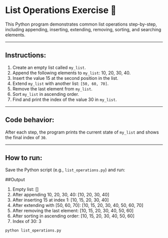 # List Operations Exercise 📝

This Python program demonstrates common list operations step-by-step, including appending, inserting, extending, removing, sorting, and searching elements.

---

## Instructions:

1. Create an empty list called `my_list`.  
2. Append the following elements to `my_list`: 10, 20, 30, 40.  
3. Insert the value 15 at the second position in the list.  
4. Extend `my_list` with another list: `[50, 60, 70]`.  
5. Remove the last element from `my_list`.  
6. Sort `my_list` in ascending order.  
7. Find and print the index of the value 30 in `my_list`.  

---

## Code behavior:

After each step, the program prints the current state of `my_list` and shows the final index of `30`.

---

## How to run:

Save the Python script (e.g., `list_operations.py`) and run:

##Output

1. Empty list: []
2. After appending 10, 20, 30, 40: [10, 20, 30, 40]
3. After inserting 15 at index 1: [10, 15, 20, 30, 40]
4. After extending with [50, 60, 70]: [10, 15, 20, 30, 40, 50, 60, 70]
5. After removing the last element: [10, 15, 20, 30, 40, 50, 60]
6. After sorting in ascending order: [10, 15, 20, 30, 40, 50, 60]
7. Index of 30: 3


```bash
python list_operations.py
